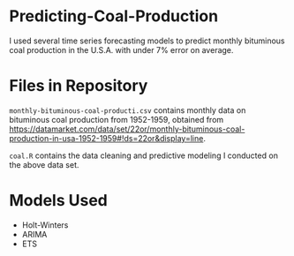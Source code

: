 # Predicting-Coal-Production
I used several time series forecasting models to predict monthly bituminous coal production in the U.S.A. with under 7% error on average.

# Files in Repository
`monthly-bituminous-coal-producti.csv` contains monthly data on bituminous coal production from 1952-1959, obtained from 		https://datamarket.com/data/set/22or/monthly-bituminous-coal-production-in-usa-1952-1959#!ds=22or&display=line.

`coal.R` contains the data cleaning and predictive modeling I conducted on the above data set. 

# Models Used 
 - Holt-Winters
 - ARIMA
 - ETS
